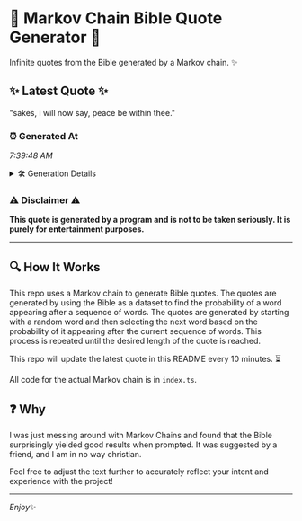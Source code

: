# 📖 Markov Chain Bible Quote Generator 📖

Infinite quotes from the Bible generated by a Markov chain. ✨

## ✨ Latest Quote ✨
"sakes, i will now say, peace be within thee."

### ⏰ Generated At
*7:39:48 AM*

<details>
    <summary>🛠️ Generation Details</summary>
    <p>
        <strong>🌱 Seed:</strong> sakes,<br>
        <strong>🔄 Iterations:</strong> 8<br>
        <strong>📜 Context History:</strong><br>[ sakes, ]: i<br>[ sakes,, i ]: will<br>[ sakes,, i, will ]: now<br>[ sakes,, i, will, now ]: say,<br>[ sakes,, i, will, now, say, ]: peace<br>[ sakes,, i, will, now, say,, peace ]: be<br>[ i, will, now, say,, peace, be ]: within<br>[ will, now, say,, peace, be, within ]: thee.<br>
    </p>
</details>

### ⚠️ Disclaimer ⚠️
**This quote is generated by a program and is not to be taken seriously. It is purely for entertainment purposes.**

---

## 🔍 How It Works

This repo uses a Markov chain to generate Bible quotes. The quotes are generated by using the Bible as a dataset to find the probability of a word appearing after a sequence of words. The quotes are generated by starting with a random word and then selecting the next word based on the probability of it appearing after the current sequence of words. This process is repeated until the desired length of the quote is reached.

This repo will update the latest quote in this README every 10 minutes. ⏳

All code for the actual Markov chain is in `index.ts`.

## ❓ Why

I was just messing around with Markov Chains and found that the Bible surprisingly yielded good results when prompted. 
It was suggested by a friend, and I am in no way christian.

Feel free to adjust the text further to accurately reflect your intent and experience with the project!

---

*Enjoy*✨

